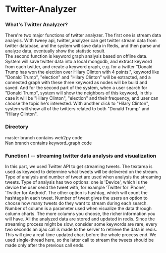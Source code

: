# Twitter-Analyzer
### What's Twitter Analyzer?
There're two major functions of twitter analyzer. The first one is stream data analysis. With tweey api, twitter_analyzer can get twitter stream data from twitter database, and the system will save data in Redis, and then parse and analyze data, eventually show the statistic result. <br />
The second function is keyword graph analysis based on offline data. System will save twitter data into a local mongodb, and extract keyword from each twitter, and create a keyword graph, e.g. for a twitter "Donald Trump has won the election over Hilary Clinton with 4 points.", keyword like "Donald Trump", "election" and "Hilary Clinton" will be extracted, and a connected graph with these three keyword as nodes will be build and saved. And for the second part of the system, when a user search for "Donald Trump", system will show the neighbors of this keyword, in this case it will be "Hilary Clinton", "election" and their frequency, and user can choose the topic he's interested. With another click to "Hilary Clinton", system will show all of the twitters related to both "Donald Trump" and "Hilary Clinton".  <br />

### Directory
master branch contains web2py code <br />
Nan branch contains keyword_graph code <br />

### Function I -- streaming twitter data analysis and visualization
In this part, we used Twitter API to get streaming tweets. The textarea is used as keyword to determine what tweets will be delivered on the stream. Type of analysis and number of tweet are used when analysis the streaming tweets. Type of analysis has two options: one is 'Device', which is the device the user send the tweet with, for example 'Twitter for iPhone', 'Twitter for Android'. The other option is hashtag, which will count the hashtags in each tweet. Number of tweet gives the users an option to choose how many tweets do they want to stream during each search. Number of column is a parameter used when visualize the data through column charts. The more columns you choose, the richer information you will have. All the analyzed data are stored and updated in redis. Since the streaming process might be slow, consider some keywords are rare, every two seconds an ajax call is made to the server to retrieve the data in redis. This will give a real-time updated chart before the whole process end. We used single-thread here, so the latter call to stream the tweets should be made only after the previous call ends.
